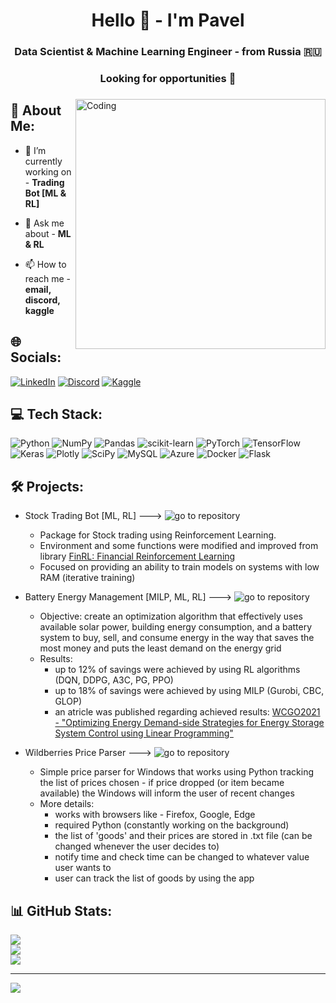 <h1 align="center">Hello 👋 - I'm Pavel</h1>
<h3 align="center">Data Scientist & Machine Learning Engineer - from Russia 🇷🇺</h3>
<h3 align="center">Looking for opportunities 👀</h3>
<h3 align="center"> </h3>
<img align="right" alt="Coding" width="400" src="https://i.pinimg.com/originals/7d/07/a2/7d07a255678962d30d8717dcf5dbd266.gif">

## 🧑 About Me:

- 🔭 I’m currently working on - **Trading Bot [ML & RL]**

- 💬 Ask me about - **ML & RL**

- 📫 How to reach me - **email, discord, kaggle**

## 🌐 Socials: 
[![LinkedIn](https://img.shields.io/badge/LinkedIn-%230077B5.svg?style=for-the-badge&logo=linkedin&logoColor=white)](https://linkedin.com/in/1) [![Discord](https://img.shields.io/badge/Discord-%237289DA.svg?style=for-the-badge&logo=discord&logoColor=white)](https://discordapp.com/users/214900403861454848) [![Kaggle](https://img.shields.io/badge/Kaggle-20BEFF?style=for-the-badge&logo=Kaggle&logoColor=white)](https://www.kaggle.com/strafetotheheaven)

## 💻 Tech Stack:
![Python](https://img.shields.io/badge/python-3670A0?style=for-the-badge&logo=python&logoColor=ffdd54) ![NumPy](https://img.shields.io/badge/numpy-%23013243.svg?style=for-the-badge&logo=numpy&logoColor=white) ![Pandas](https://img.shields.io/badge/pandas-%23150458.svg?style=for-the-badge&logo=pandas&logoColor=white) ![scikit-learn](https://img.shields.io/badge/scikit--learn-%23F7931E.svg?style=for-the-badge&logo=scikit-learn&logoColor=white) ![PyTorch](https://img.shields.io/badge/PyTorch-%23EE4C2C.svg?style=for-the-badge&logo=PyTorch&logoColor=white) ![TensorFlow](https://img.shields.io/badge/TensorFlow-%23FF6F00.svg?style=for-the-badge&logo=TensorFlow&logoColor=white) ![Keras](https://img.shields.io/badge/Keras-%23D00000.svg?style=for-the-badge&logo=Keras&logoColor=white) ![Plotly](https://img.shields.io/badge/Plotly-%233F4F75.svg?style=for-the-badge&logo=plotly&logoColor=white) ![SciPy](https://img.shields.io/badge/SciPy-%230C55A5.svg?style=for-the-badge&logo=scipy&logoColor=%white) ![MySQL](https://img.shields.io/badge/mysql-%2300f.svg?style=for-the-badge&logo=mysql&logoColor=white) ![Azure](https://img.shields.io/badge/azure-%230072C6.svg?style=for-the-badge&logo=azure-devops&logoColor=white) ![Docker](https://img.shields.io/badge/docker-%230db7ed.svg?style=for-the-badge&logo=docker&logoColor=white) ![Flask](https://img.shields.io/badge/flask-%23000.svg?style=for-the-badge&logo=flask&logoColor=white)

## 🛠 Projects:
- Stock Trading Bot [ML, RL] ---> ![go to repository](https://github.com/asa-eve/Trading_Bot_RL)
    - Package for Stock trading using Reinforcement Learning. 
    - Environment and some functions were modified and improved from library [FinRL: Financial Reinforcement Learning](https://github.com/AI4Finance-Foundation/FinRL)
    - Focused on providing an ability to train models on systems with low RAM (iterative training)

- Battery Energy Management [MILP, ML, RL] ---> ![go to repository]()
    - Objective: create an optimization algorithm that effectively uses available solar power, building energy consumption, and a battery system to buy, sell, and consume energy in the way that saves the most money and puts the least demand on the energy grid
    - Results: 
        - up to 12% of savings were achieved by using RL algorithms (DQN, DDPG, A3C, PG, PPO)
        - up to 18% of savings were achieved by using MILP (Gurobi, CBC, GLOP)
        - an atricle was published regarding achieved results: [WCGO2021 - "Optimizing Energy Demand-side Strategies for Energy Storage System Control using Linear Programming"](http://caopt.com/WCGO2021/WCGO_2021_Conference_Program.pdf)

- Wildberries Price Parser ---> ![go to repository]()
    - Simple price parser for Windows that works using Python tracking the list of prices chosen - if price dropped (or item became available) the Windows will inform the user of recent changes
    - More details:
        - works with browsers like - Firefox, Google, Edge
        - required Python (constantly working on the background)
        - the list of 'goods' and their prices are stored in .txt file (can be changed whenever the user decides to)
        - notify time and check time can be changed to whatever value user wants to
        - user can track the list of goods by using the app

## 📊 GitHub Stats:
![](https://github-readme-stats.vercel.app/api?username=asa-eve&theme=radical&hide_border=false&include_all_commits=false&count_private=true)<br/>
![](https://github-readme-streak-stats.herokuapp.com/?user=asa-eve&theme=radical&hide_border=false)<br/>
![](https://github-readme-stats.vercel.app/api/top-langs/?username=asa-eve&theme=radical&hide_border=false&include_all_commits=false&count_private=true&layout=compact)

---
[![](https://visitcount.itsvg.in/api?id=asa-eve&icon=0&color=6)](https://visitcount.itsvg.in)
